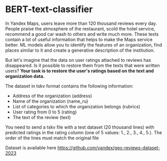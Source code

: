 # BERT-text-classifier

In Yandex Maps, users leave
more than 120 thousand reviews every day. People praise the atmosphere
of the restaurant, scold the hotel service,
recommend a good car wash to others and write
much more. These texts contain a lot
of useful information that helps
to make the Maps service better. ML models allow
you to identify the features of an organization, find places similar
to it and create a generative description
of the institution.

But let's imagine that the data on user ratings
attached to reviews has disappeared. Is it possible to
restore them from the texts that were written
users? **Your task is to restore
the user's ratings based on the text and organization data.**

The dataset in tskv format contains the following information:
* Address of the organization (address)
* Name of the organization (name_ru)
* List of categories to which the organization belongs (rubrics)
* User rating from 0 to 5 (rating)
* The text of the review (text)
  
You need to send a tskv file with a test dataset
(20 thousand lines) with predicted ratings in
the rating column (one of 5 values: 1., 2., 3., 4., 5.). The order
of the lines must match the original file

Dataset is available here https://github.com/yandex/geo-reviews-dataset-2023
